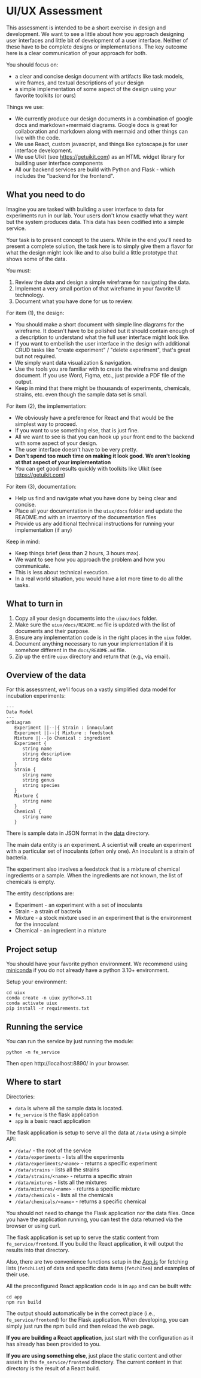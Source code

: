 # UI/UX Assessment

This assessment is intended to be a short exercise in design and development. We want
to see a little about how you approach designing user interfaces and little bit of
development of a user interface. Neither of these have to be complete designs or
implementations. The key outcome here is a clear communication of your approach for
both.

You should focus on:

 * a clear and concise design document with artifacts like task models, wire frames, and textual descriptions of your design
 * a simple implementation of some aspect of the design using your favorite toolkits (or ours)

Things we use:

 * We currently produce our design documents in a combination of google docs and markdown+mermaid diagrams. Google docs is great for collaboration and markdown along with mermaid and other things can live with the code. 
 * We use React, custom javascript, and things like cytoscape.js for user interface development.
 * We use UIkit (see https://getuikit.com) as an HTML widget library for building user interface components
 * All our backend services are build with Python and Flask - which includes the "backend for the frontend".

## What you need to do

Imagine you are tasked with building a user interface to 
data for experiments run in our lab. Your users don't 
know exactly what they want but the system produces
data. This data has been codified into a simple service.

Your task is to present concept to the users. While in
the end you'll need to present a complete solution, the
task here is to simply give them a flavor for what 
the design might look like and to also build a little prototype
that shows some of the data.

You must:

1. Review the data and design a simple wireframe for navigating the data.
2. Implement a very small portion of that wireframe in your favorite UI technology.
3. Document what you have done for us to review.

For item (1), the design:

 * You should make a short document with simple line diagrams for the wireframe. It doesn't have to be polished but it should contain enough of a description to understand what the full user interface might look like.
 * If you want to embellish the user interface in the design with additional CRUD tasks like "create experiment" / "delete experiment", that's great but not required. 
 * We simply want data visualization & navigation.
 * Use the tools you are familiar with to create the wireframe and design document. If you use Word, Figma, etc., just provide a PDF file of the output.
 * Keep in mind that there might be thousands of experiments, chemicals, strains, etc. even though the sample data set is small.

For item (2), the implementation:

 * We obviously have a preference for React and that would be the simplest way to proceed.
 * If you want to use something else, that is just fine.  
 * All we want to see is that you can hook up your front end to the backend with some aspect of your design.
 * The user interface doesn't have to be very pretty. 
 * **Don't spend too much time on making it look good. We aren't looking at that aspect of your implementation**
 * You can get good results quickly with toolkits like UIkit (see https://getuikit.com)  

For item (3), documentation:

 * Help us find and navigate what you have done by being clear and concise.
 * Place all your documentation in the `uiux/docs` folder and update
the README.md with an inventory of the documentation files
 * Provide us any additional ttechnical instructions for running your implementation (if any)

Keep in mind:

 * Keep things brief (less than 2 hours, 3 hours max). 
 * We want to see how you approach the problem and how you communicate. 
 * This is less about technical execution.
 * In a real world situation, you would have a lot more time to do all the tasks.

## What to turn in

1. Copy all your design documents into the `uiux/docs` folder.
2. Make sure the `uiux/docs/README.md` file is updated with the list of documents and their purpose.
3. Ensure any implementation code is in the right places in the `uiux` folder.
4. Document anything necessary to run your implementation if it is somehow different in the `docs/README.md` file.
5. Zip up the entire `uiux` directory and return that (e.g., via email).


## Overview of the data

For this assessment, we'll focus on a vastly simplified data model for incubation
experiments:

```mermaid
---
Data Model
---
erDiagram
   Experiment ||--|{ Strain : innoculant
   Experiment ||--|{ Mixture : feedstock
   Mixture ||--|o Chemical : ingredient
   Experiment {
      string name
      string description
      string date
   }
   Strain {
      string name
      string genus
      string species
   }
   Mixture {
      string name
   }
   Chemical {
      string name
   }
```

There is sample data in JSON format in the [data](data) directory.

The main data entity is an experiment. A scientist will create an experiment
with a particular set of inoculants (often only one). An inoculant is
a strain of bacteria.

The experiment also involves a feedstock that is a mixture of chemical 
ingredients or a sample. When the ingredients are not known, the list 
of chemicals is empty.

The entity descriptions are:

 * Experiment - an experiment with a set of inoculants
 * Strain - a strain of bacteria
 * Mixture - a stock mixture used in an experiment that is the environment for the innoculant
 * Chemical - an ingredient in a mixture

## Project setup

You should have your favorite python environment. We recommend using [miniconda](https://docs.conda.io/en/latest/miniconda.html) if you do not already have a python 3.10+ environment.

Setup your environment:

```
cd uiux
conda create -n uiux python=3.11
conda activate uiux
pip install -r requirements.txt
```

## Running the service

You can run the service by just running the module:

```
python -m fe_service
```

Then open http://localhost:8890/ in your browser. 

## Where to start

Directories:

 * `data` is where all the sample data is located.
 * `fe_service` is the flask application
 * `app` is a basic react application

The flask application is setup to serve all the data
at `/data` using a simple API:

 * `/data/` - the root of the service
 * `/data/experiments` - lists all the experiments
 * `/data/experiments/<name>` - returns a specific experiment
 * `/data/strains` - lists all the strains
 * `/data/strains/<name>` - returns a specific strain
 * `/data/mixtures` - lists all the mixtures
 * `/data/mixtures/<name>` - returns a specific mixture
 * `/data/chemicals` - lists all the chemicals
 * `/data/chemicals/<name>` - returns a specific chemical

You should not need to change the Flask application nor the data files. Once you have the application running, you can test the data returned via the browser or using curl.

The flask application is set up to serve the static content from `fe_service/frontend`. If you build the React application, it will output the results into that directory.

Also, there are two convenience functions setup in the [App.js](app/src/App.js) 
for fetching lists (`fetchList`) of data and specific data items (`fetchItem`) and
examples of their use.

All the preconfigured React application code is in `app` and can be built with:

```
cd app
npm run build
```

The output should automatically be in the correct place (i.e., `fe_service/frontend`) for the Flask application. When developing, you can simply just run the npm build and then reload the web page.

**If you are building a React application**, just start with the configuration as it has already has been provided to you.

**If you are using something else**, just place the static content and other assets in the `fe_service/frontend` directory. The current content in that directory is the result of a React build.


